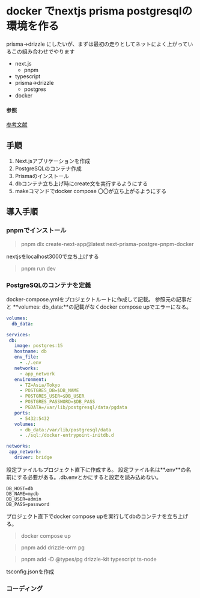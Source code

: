 # docker でnextjs prisma postgresqlの環境を作る

prisma→drizzle にしたいが、まずは最初の走りとしてネットによく上がっているこの組み合わせでやります

- next.js
  - pnpm
- typescript
- prisma→drizzle
  - postgres
- docker

#### 参照
[参考文献](https://zenn.dev/uenishi_com/articles/4607db7c33e7b7)

## 手順
1. Next.jsアプリケーションを作成
1. PostgreSQLのコンテナ作成
1. Prismaのインストール
1. dbコンテナ立ち上げ時にcreate文を実行するようにする
1. makeコマンドでdocker compose 〇〇が立ち上がるようにする

## 導入手順

### pnpmでインストール
> pnpm dlx create-next-app@latest next-prisma-postgre-pnpm-docker

nextjsをlocalhost3000で立ち上げする
> pnpm run dev

### PostgreSQLのコンテナを定義
docker-compose.ymlをプロジェクトルートに作成して記載。
参照元の記事だと **volumes: db_data:**の記載がなくdocker compose upでエラーになる。
```yml
volumes:
  db_data:

services:
 db:
   image: postgres:15
   hostname: db
   env_file:
     - ./.env
   networks:
     - app_network
   environment:
     - TZ=Asia/Tokyo
     - POSTGRES_DB=$DB_NAME
     - POSTGRES_USER=$DB_USER
     - POSTGRES_PASSWORD=$DB_PASS
     - PGDATA=/var/lib/postgresql/data/pgdata
   ports:
     - 5432:5432
   volumes:
     - db_data:/var/lib/postgresql/data
     - ./sql:/docker-entrypoint-initdb.d

networks:
 app_network:
   driver: bridge
```

設定ファイルもプロジェクト直下に作成する。
設定ファイル名は**.env**の名前にする必要がある。.db.envとかにすると設定を読み込めない。
```env
DB_HOST=db
DB_NAME=mydb
DB_USER=admin
DB_PASS=password
```

プロジェクト直下でdocker compose upを実行してdbのコンテナを立ち上げる。
> docker compose up

> pnpm add drizzle-orm pg

> pnpm add -D @types/pg drizzle-kit typescript ts-node

tsconfig.jsonを作成

### コーディング
